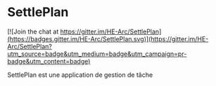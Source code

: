 # SettlePlan

[![Join the chat at https://gitter.im/HE-Arc/SettlePlan](https://badges.gitter.im/HE-Arc/SettlePlan.svg)](https://gitter.im/HE-Arc/SettlePlan?utm_source=badge&utm_medium=badge&utm_campaign=pr-badge&utm_content=badge)

SettlePlan est une application de gestion de tâche

